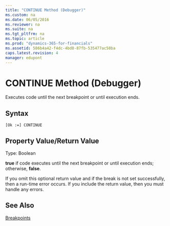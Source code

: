 ```yaml
---
title: "CONTINUE Method (Debugger)"
ms.custom: na
ms.date: 06/05/2016
ms.reviewer: na
ms.suite: na
ms.tgt_pltfrm: na
ms.topic: article
ms.prod: "dynamics-365-for-financials"
ms.assetid: 586b4a42-f4dc-4bd8-87fb-535477ac58ba
caps.latest.revision: 4
manager: edupont
---
```

# CONTINUE Method (Debugger)
Executes code until the next breakpoint or until execution ends.  
  
## Syntax  
  
```  
[Ok :=] CONTINUE   
```  
  
## Property Value/Return Value  
 Type: Boolean  
  
 **true** if code executes until the next breakpoint or until execution ends; otherwise, **false**.  
  
 If you omit this optional return value and if the break is not set successfully, then a run-time error occurs. If you include the return value, then you must handle any errors.  
  
## See Also  
 [Breakpoints](Breakpoints.md)